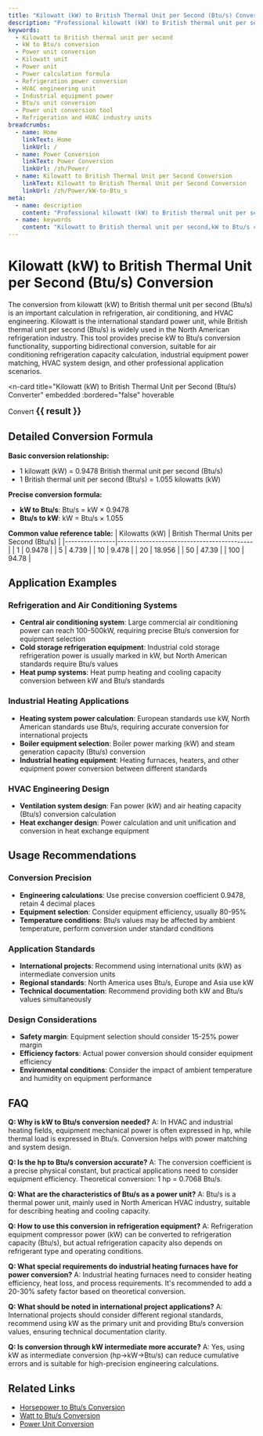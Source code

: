 ```yaml
---
title: "Kilowatt (kW) to British Thermal Unit per Second (Btu/s) Conversion"
description: "Professional kilowatt (kW) to British thermal unit per second (Btu/s) conversion tool, providing precise power unit conversion formulas and real-time calculation functions. Suitable for refrigeration and air conditioning, HVAC engineering, industrial equipment power matching, and other professional application scenarios, supporting bidirectional conversion between kW and Btu/s."
keywords:
  - Kilowatt to British thermal unit per second
  - kW to Btu/s conversion
  - Power unit conversion
  - Kilowatt unit
  - Power unit
  - Power calculation formula
  - Refrigeration power conversion
  - HVAC engineering unit
  - Industrial equipment power
  - Btu/s unit conversion
  - Power unit conversion tool
  - Refrigeration and HVAC industry units
breadcrumbs:
  - name: Home
    linkText: Home
    linkUrl: /
  - name: Power Conversion
    linkText: Power Conversion
    linkUrl: /zh/Power/
  - name: Kilowatt to British Thermal Unit per Second Conversion
    linkText: Kilowatt to British Thermal Unit per Second Conversion
    linkUrl: /zh/Power/kW-to-Btu_s
meta:
  - name: description
    content: "Professional kilowatt (kW) to British thermal unit per second (Btu/s) conversion tool, providing precise power unit conversion formulas and real-time calculation functions. Suitable for refrigeration and air conditioning, HVAC engineering, industrial equipment power matching, and other professional application scenarios, supporting bidirectional conversion between kW and Btu/s."
  - name: keywords
    content: "Kilowatt to British thermal unit per second,kW to Btu/s conversion,Power unit conversion,Kilowatt unit,Power unit,Power calculation formula,Refrigeration power conversion,HVAC engineering unit,Industrial equipment power,Btu/s unit conversion,Power unit conversion tool,Refrigeration and HVAC industry units"
---
```


# Kilowatt (kW) to British Thermal Unit per Second (Btu/s) Conversion

The conversion from kilowatt (kW) to British thermal unit per second (Btu/s) is an important calculation in refrigeration, air conditioning, and HVAC engineering. Kilowatt is the international standard power unit, while British thermal unit per second (Btu/s) is widely used in the North American refrigeration industry. This tool provides precise kW to Btu/s conversion functionality, supporting bidirectional conversion, suitable for air conditioning refrigeration capacity calculation, industrial equipment power matching, HVAC system design, and other professional application scenarios.

<script setup>
import { ref, computed } from 'vue'

const form = ref({
  number: 0,
  to: 'Btu/s'
})

const options = [
  { label: 'Kilowatt (kW)', value: 'kW' },
  { label: 'kW to Btu/s conversion', value: 'Power unit conversion' },
  { label: 'Kilowatt unit', value: 'Power unit' },
  { label: 'Power calculation formula', value: 'Refrigeration power conversion' },
  { label: 'HVAC engineering unit', value: 'Industrial equipment power' },
  { label: 'Btu/s unit conversion', value: 'Power unit conversion tool' },
  { label: 'Refrigeration and HVAC industry units', value: 'British thermal unit per second (Btu/s)' }
]

const rules = {
  number: {
    required: true,
    message: 'Please enter a number',
    trigger: ['blur', 'input']
  }
}

const result = ref('')

const convertHandler = () => {
  if (form.value.to === 'Btu/s') {
    result.value = (form.value.number * 0.9478).toFixed(4) + ' Btu/s'
  } else {
    result.value = (form.value.number / 0.9478).toFixed(4) + ' kW'
  }
}
</script>

<n-card
  title="Kilowatt (kW) to British Thermal Unit per Second (Btu/s) Converter"
  embedded
  :bordered="false"
  hoverable
>
<n-form :model="form" :rules="rules" ref="formRef">
<n-form-item label="Value" path="number">
<n-input-number size="large" style="width:100%" :min="0" v-model:value="form.number" placeholder="Enter the value to convert" />
</n-form-item>
<n-form-item label="To" path="to">
<n-select size="large" :options="options" v-model:value="form.to" placeholder="Select conversion unit" />
</n-form-item>
<n-form-item>
<n-button type="info" style="width:100%" @click="convertHandler">Convert</n-button>
</n-form-item>
<n-form-item v-if="result">
<n-text type="success" style="font-size: 18px; font-weight: bold;">{{ result }}</n-text>
</n-form-item>
</n-form>
</n-card>

## Detailed Conversion Formula

**Basic conversion relationship:**
- 1 kilowatt (kW) = 0.9478 British thermal unit per second (Btu/s)
- 1 British thermal unit per second (Btu/s) = 1.055 kilowatts (kW)

**Precise conversion formula:**
- **kW to Btu/s**: Btu/s = kW × 0.9478
- **Btu/s to kW**: kW = Btu/s × 1.055

**Common value reference table:**
| Kilowatts (kW) | British Thermal Units per Second (Btu/s) |
|----------------|-------------------------------------------|
| 1 | 0.9478 |
| 5 | 4.739 |
| 10 | 9.478 |
| 20 | 18.956 |
| 50 | 47.39 |
| 100 | 94.78 |

## Application Examples

### Refrigeration and Air Conditioning Systems
- **Central air conditioning system**: Large commercial air conditioning power can reach 100-500kW, requiring precise Btu/s conversion for equipment selection
- **Cold storage refrigeration equipment**: Industrial cold storage refrigeration power is usually marked in kW, but North American standards require Btu/s values
- **Heat pump systems**: Heat pump heating and cooling capacity conversion between kW and Btu/s standards

### Industrial Heating Applications
- **Heating system power calculation**: European standards use kW, North American standards use Btu/s, requiring accurate conversion for international projects
- **Boiler equipment selection**: Boiler power marking (kW) and steam generation capacity (Btu/s) conversion
- **Industrial heating equipment**: Heating furnaces, heaters, and other equipment power conversion between different standards

### HVAC Engineering Design
- **Ventilation system design**: Fan power (kW) and air heating capacity (Btu/s) conversion calculation
- **Heat exchanger design**: Power calculation and unit unification and conversion in heat exchange equipment

## Usage Recommendations

### Conversion Precision
- **Engineering calculations**: Use precise conversion coefficient 0.9478, retain 4 decimal places
- **Equipment selection**: Consider equipment efficiency, usually 80-95%
- **Temperature conditions**: Btu/s values may be affected by ambient temperature, perform conversion under standard conditions

### Application Standards
- **International projects**: Recommend using international units (kW) as intermediate conversion units
- **Regional standards**: North America uses Btu/s, Europe and Asia use kW
- **Technical documentation**: Recommend providing both kW and Btu/s values simultaneously

### Design Considerations
- **Safety margin**: Equipment selection should consider 15-25% power margin
- **Efficiency factors**: Actual power conversion should consider equipment efficiency
- **Environmental conditions**: Consider the impact of ambient temperature and humidity on equipment performance

## FAQ

**Q: Why is kW to Btu/s conversion needed?**
A: In HVAC and industrial heating fields, equipment mechanical power is often expressed in hp, while thermal load is expressed in Btu/s. Conversion helps with power matching and system design.

**Q: Is the hp to Btu/s conversion accurate?**
A: The conversion coefficient is a precise physical constant, but practical applications need to consider equipment efficiency. Theoretical conversion: 1 hp = 0.7068 Btu/s.

**Q: What are the characteristics of Btu/s as a power unit?**
A: Btu/s is a thermal power unit, mainly used in North American HVAC industry, suitable for describing heating and cooling capacity.

**Q: How to use this conversion in refrigeration equipment?**
A: Refrigeration equipment compressor power (kW) can be converted to refrigeration capacity (Btu/s), but actual refrigeration capacity also depends on refrigerant type and operating conditions.

**Q: What special requirements do industrial heating furnaces have for power conversion?**
A: Industrial heating furnaces need to consider heating efficiency, heat loss, and process requirements. It's recommended to add a 20-30% safety factor based on theoretical conversion.

**Q: What should be noted in international project applications?**
A: International projects should consider different regional standards, recommend using kW as the primary unit and providing Btu/s conversion values, ensuring technical documentation clarity.

**Q: Is conversion through kW intermediate more accurate?**
A: Yes, using kW as intermediate conversion (hp→kW→Btu/s) can reduce cumulative errors and is suitable for high-precision engineering calculations.

## Related Links
- [Horsepower to Btu/s Conversion](/zh/Power/hp-to-Btu_s)
- [Watt to Btu/s Conversion](/zh/Power/W-to-Btu_s)
- [Power Unit Conversion](/zh/Power/)